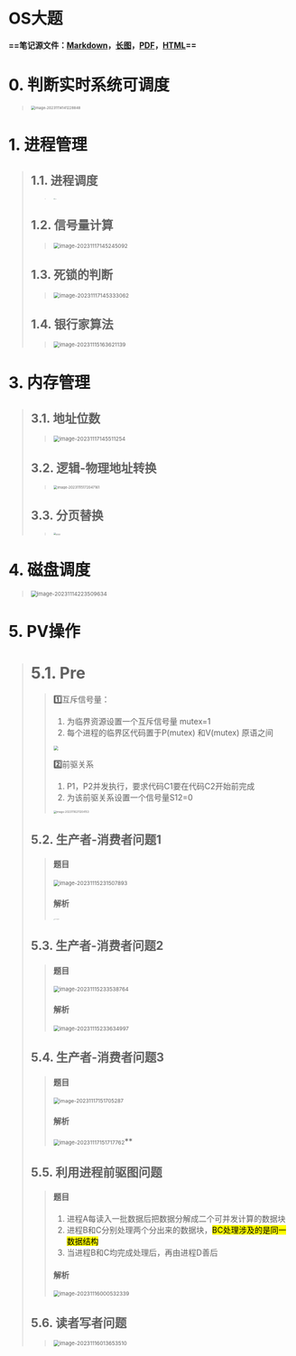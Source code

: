 # OS大题

**==笔记源文件：[Markdown](https://raw.githubusercontent.com/DANNHIROAKI/New-Picture-Bed/main/img/OS%E5%A4%8D%E4%B9%A0_%E5%A4%A7%E9%A2%98%E7%AF%87.md)，[长图](https://raw.githubusercontent.com/DANNHIROAKI/New-Picture-Bed/main/img/OS%E5%A4%8D%E4%B9%A0_%E5%A4%A7%E9%A2%98%E7%AF%87.png)，[PDF](https://raw.githubusercontent.com/DANNHIROAKI/New-Picture-Bed/main/img/OS%E5%A4%8D%E4%B9%A0_%E5%A4%A7%E9%A2%98%E7%AF%87.pdf)，[HTML](https://raw.githubusercontent.com/DANNHIROAKI/New-Picture-Bed/main/img/OS%E5%A4%8D%E4%B9%A0_%E5%A4%A7%E9%A2%98%E7%AF%87.html)==**

# 0. 判断实时系统可调度

> <img src="https://raw.githubusercontent.com/DANNHIROAKI/New-Picture-Bed/main/img/image-20231114141228848.png" alt="image-20231114141228848" style="zoom:45%;" /> 

# 1. 进程管理

> ##  1.1. 进程调度
>
> > <img src="https://raw.githubusercontent.com/DANNHIROAKI/New-Picture-Bed/main/img/xxx.png" alt="xxx" style="zoom:13%;" /> 
>
> ## 1.2. 信号量计算
>
> > <img src="https://raw.githubusercontent.com/DANNHIROAKI/New-Picture-Bed/main/img/image-20231117145245092.png" alt="image-20231117145245092" style="zoom:67%;" /> 
>
> ## 1.3. 死锁的判断
>
> > <img src="https://raw.githubusercontent.com/DANNHIROAKI/New-Picture-Bed/main/img/image-20231117145333062.png" alt="image-20231117145333062" style="zoom:68%;" /> 
>
> ## 1.4. 银行家算法
>
> > <img src="https://raw.githubusercontent.com/DANNHIROAKI/New-Picture-Bed/main/img/image-20231115163621139.png" alt="image-20231115163621139" style="zoom: 67%;" /> 

# 3. 内存管理

> ## 3.1. 地址位数
>
> > <img src="https://raw.githubusercontent.com/DANNHIROAKI/New-Picture-Bed/main/img/image-20231117145511254.png" alt="image-20231117145511254" style="zoom: 67%;" /> 
>
> ## 3.2. 逻辑-物理地址转换
>
> > <img src="https://raw.githubusercontent.com/DANNHIROAKI/New-Picture-Bed/main/img/image-20231115172047161.png" alt="image-20231115172047161" style="zoom: 43%;" />  
>
> ## 3.3. 分页替换
>
> > <img src="https://raw.githubusercontent.com/DANNHIROAKI/New-Picture-Bed/main/img/yyyy.png" alt="yyyy" style="zoom: 26%;" /> 

# 4. 磁盘调度

> <img src="https://raw.githubusercontent.com/DANNHIROAKI/New-Picture-Bed/main/img/image-20231114223509634.png" alt="image-20231114223509634" style="zoom:67%;" /> 

# 5. PV操作

> # 5.1. Pre
>
> > **1️⃣**互斥信号量：
> >
> > 1. 为临界资源设置一个互斥信号量 mutex=1
> > 2. 每个进程的临界区代码置于P(mutex) 和V(mutex) 原语之间
> >
> > <img src="https://raw.githubusercontent.com/DANNHIROAKI/New-Picture-Bed/main/img/image-20231116210432577.png" style="zoom:50%;" /> 
> >
> > **2️⃣**前驱关系
> >
> > 1. P1，P2并发执行，要求代码C1要在代码C2开始前完成
> > 2. 为该前驱关系设置一个信号量S12=0
> >
> > <img src="https://raw.githubusercontent.com/DANNHIROAKI/New-Picture-Bed/main/img/image-20231116211204153.png" alt="image-20231116211204153" style="zoom: 33%;" /> 
>
> ## 5.2. 生产者-消费者问题1
>
> > #### 题目 
> >
> > <img src="https://raw.githubusercontent.com/DANNHIROAKI/New-Picture-Bed/main/img/image-20231115231507893.png" alt="image-20231115231507893" style="zoom: 67%;" /> 
> >
> > #### 解析
> >
> > <img src="https://raw.githubusercontent.com/DANNHIROAKI/New-Picture-Bed/main/img/wfrsbzegdnhf%20.png" alt="wfrsbzegdnhf " style="zoom:10%;" /> 
>
> ## 5.3. 生产者-消费者问题2
>
> > ####  题目 
> >
> >  <img src="https://raw.githubusercontent.com/DANNHIROAKI/New-Picture-Bed/main/img/image-20231115233538764.png" alt="image-20231115233538764" style="zoom: 67%;" /> 
> >
> > #### 解析
> >
> > <img src="https://raw.githubusercontent.com/DANNHIROAKI/New-Picture-Bed/main/img/image-20231115233634997.png" alt="image-20231115233634997" style="zoom: 67%;" /> 
>
> ## 5.4. 生产者-消费者问题3
>
> > #### 题目
> >
> > <img src="https://raw.githubusercontent.com/DANNHIROAKI/New-Picture-Bed/main/img/image-20231117151705287.png" alt="image-20231117151705287" style="zoom:65%;" /> 
> >
> > #### 解析
> >
> > <img src="https://raw.githubusercontent.com/DANNHIROAKI/New-Picture-Bed/main/img/image-20231117151717762.png" alt="image-20231117151717762" style="zoom:67%;" />**
>
> ## 5.5. 利用进程前驱图问题
>
> > #### 题目 
> >
> > 1. 进程A每读入一批数据后把数据分解成二个可并发计算的数据块
> > 2. 进程B和C分别处理两个分出来的数据块，<mark>BC处理涉及的是同一数据结构</mark>
> > 3. 当进程B和C均完成处理后，再由进程D善后
> >
> > #### 解析
> >
> > <img src="https://raw.githubusercontent.com/DANNHIROAKI/New-Picture-Bed/main/img/image-20231116000532339.png" alt="image-20231116000532339" style="zoom:67%;" /> 
>
> ## 5.6. 读者写者问题
>
> > <img src="https://raw.githubusercontent.com/DANNHIROAKI/New-Picture-Bed/main/img/image-20231116013653510.png" alt="image-20231116013653510" style="zoom: 67%;" /> 





